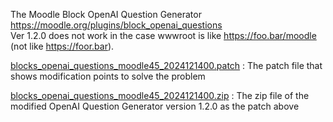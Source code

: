 The Moodle Block OpenAI Question Generator  
https://moodle.org/plugins/block_openai_questions  
Ver 1.2.0 does not work in the case wwwroot is like https://foo.bar/moodle (not like https://foor.bar).

[blocks_openai_questions_moodle45_2024121400.patch](https://github.com/kita-toshihiro/moodle-patches/blob/main/blocks_openai_questions_moodle45_2024121400.patch) :
The patch file that shows modification points to solve the problem

[blocks_openai_questions_moodle45_2024121400.zip](https://github.com/kita-toshihiro/moodle-patches/raw/refs/heads/main/blocks_openai_questions_moodle45_2024121400.zip) :
The zip file of the modified OpenAI Question Generator version 1.2.0 as the patch above
